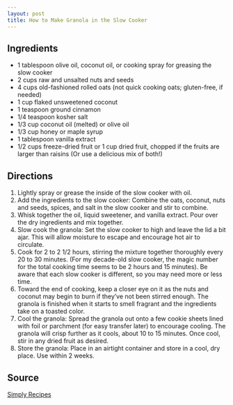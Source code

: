 ```yaml
---
layout: post
title: How to Make Granola in the Slow Cooker
---
```


## Ingredients

- 1 tablespoon olive oil, coconut oil, or cooking spray for greasing the slow cooker
- 2 cups raw and unsalted nuts and seeds
- 4 cups old-fashioned rolled oats (not quick cooking oats; gluten-free, if needed)
- 1 cup flaked unsweetened coconut
- 1 teaspoon ground cinnamon
- 1/4 teaspoon kosher salt
- 1/3 cup coconut oil (melted) or olive oil
- 1/3 cup honey or maple syrup
- 1 tablespoon vanilla extract
- 1/2 cups freeze-dried fruit or 1 cup dried fruit, chopped if the fruits are larger than raisins (Or use a delicious mix of both!)

## Directions

1. Lightly spray or grease the inside of the slow cooker with oil.
2. Add the ingredients to the slow cooker: Combine the oats, coconut, nuts and seeds, spices, and salt in the slow cooker and stir to combine.
3. Whisk together the oil, liquid sweetener, and vanilla extract. Pour over the dry ingredients and mix together.
4. Slow cook the granola: Set the slow cooker to high and leave the lid a bit ajar. This will allow moisture to escape and encourage hot air to circulate.
5. Cook for 2 to 2 1/2 hours, stirring the mixture together thoroughly every 20 to 30 minutes. (For my decade-old slow cooker, the magic number for the total cooking time seems to be 2 hours and 15 minutes). Be aware that each slow cooker is different, so you may need more or less time.
6. Toward the end of cooking, keep a closer eye on it as the nuts and coconut may begin to burn if they’ve not been stirred enough. The granola is finished when it starts to smell fragrant and the ingredients take on a toasted color.
7. Cool the granola: Spread the granola out onto a few cookie sheets lined with foil or parchment (for easy transfer later) to encourage cooling. The granola will crisp further as it cools, about 10 to 15 minutes. Once cool, stir in any dried fruit as desired.
8. Store the granola: Place in an airtight container and store in a cool, dry place. Use within 2 weeks.

## **Source**
[Simply Recipes](https://www.simplyrecipes.com/recipes/how_to_make_granola_in_the_slow_cooker/)
